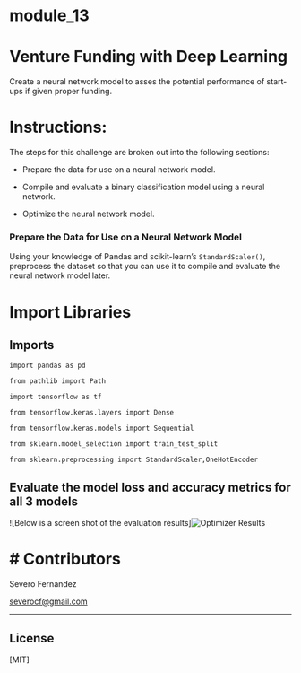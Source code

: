 # module_13

# Venture Funding with Deep Learning

Create a neural network model to asses the potential performance of start-ups if given proper funding.

# Instructions:

The steps for this challenge are broken out into the following sections:

* Prepare the data for use on a neural network model.

* Compile and evaluate a binary classification model using a neural network.

* Optimize the neural network model.

### Prepare the Data for Use on a Neural Network Model 

Using your knowledge of Pandas and scikit-learn’s `StandardScaler()`, preprocess the dataset so that you can use it to compile and evaluate the neural network model later.

# Import Libraries

## Imports
`import pandas as pd`

`from pathlib import Path`

`import tensorflow as tf`

`from tensorflow.keras.layers import Dense`

`from tensorflow.keras.models import Sequential`

`from sklearn.model_selection import train_test_split`

`from sklearn.preprocessing import StandardScaler,OneHotEncoder`

## Evaluate the model loss and accuracy metrics for all 3 models

![Below is a screen shot of the evaluation results]![Optimizer Results](https://user-images.githubusercontent.com/98987171/179363499-e9a4d55b-1926-4e85-ab94-e479fc9539c9.jpg)


# # Contributors

Severo Fernandez

severocf@gmail.com


---

## License

[MIT]
